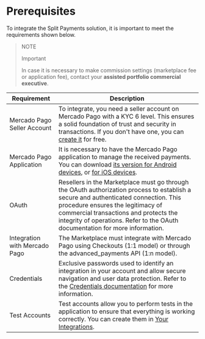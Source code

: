 # Prerequisites

To integrate the Split Payments solution, it is important to meet the requirements shown below.

> NOTE
>
> Important
>
> In case it is necessary to make commission settings (marketplace fee or application fee), contact your **assisted portfolio commercial executive**.

| Requirement                      | Description                                                                                                                                                                                                                                      |
|----------------------------------|--------------------------------------------------------------------------------------------------------------------------------------------------------------------------------------------------------------------------------------------------|
| Mercado Pago Seller Account      | To integrate, you need a seller account on Mercado Pago with a KYC 6 level. This ensures a solid foundation of trust and security in transactions. If you don't have one, you can [create it](https://www.mercadopago.com.ar/hub/registration/landing) for free. |
| Mercado Pago Application         | It is necessary to have the Mercado Pago application to manage the received payments. You can download [its version for Android devices](https://play.google.com/store/apps/details?id=com.mercadopago.wallet&hl=es_419), or [for iOS devices](https://apps.apple.com/ar/app/mercado-pago/id925436649).                                                                       |
| OAuth                            | Resellers in the Marketplace must go through the OAuth authorization process to establish a secure and authenticated connection. This procedure ensures the legitimacy of commercial transactions and protects the integrity of operations. Refer to the OAuth documentation for more information. |
| Integration with Mercado Pago     | The Marketplace must integrate with Mercado Pago using Checkouts (1:1 model) or through the advanced_payments API (1:n model).                                                                                                           |
| Credentials                     | Exclusive passwords used to identify an integration in your account and allow secure navigation and user data protection. Refer to the [Credentials documentation](https://www.mercadopago.com.ar/developers/en/docs/split-payment/additional-content/your-integrations/credentials) for more information.                     |
| Test Accounts                    | Test accounts allow you to perform tests in the application to ensure that everything is working correctly. You can create them in [Your Integrations](https://www.mercadopago.com.ar/developers/panel/app).                                                                              |
